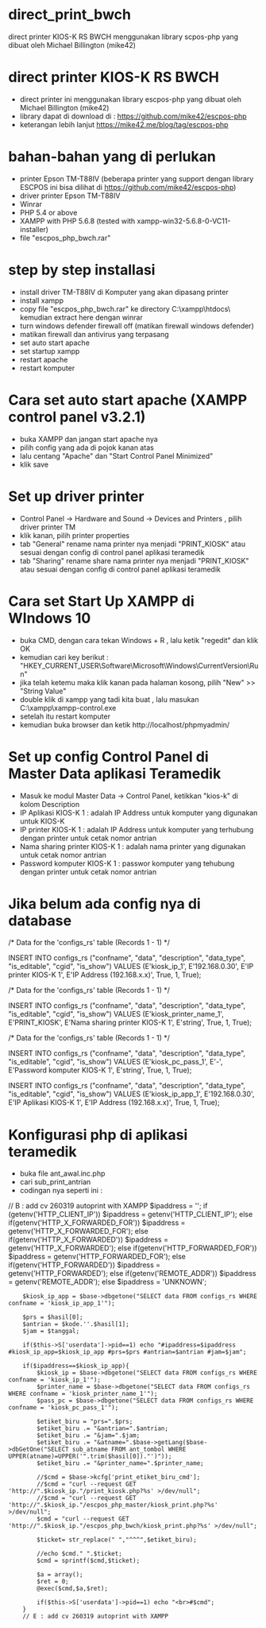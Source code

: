 # direct_print_bwch
direct printer KIOS-K RS BWCH menggunakan library scpos-php yang dibuat oleh Michael Billington (mike42)

# direct printer KIOS-K RS BWCH
- direct printer ini menggunakan library escpos-php yang dibuat oleh Michael Billington (mike42)
- library dapat di download di : https://github.com/mike42/escpos-php
- keterangan lebih lanjut https://mike42.me/blog/tag/escpos-php


# bahan-bahan yang di perlukan
- printer Epson TM-T88IV (beberapa printer yang support dengan library ESCPOS ini bisa dilihat di https://github.com/mike42/escpos-php)
- driver printer Epson TM-T88IV
- Winrar
- PHP 5.4 or above
- XAMPP with PHP 5.6.8 (tested with xampp-win32-5.6.8-0-VC11-installer)
- file "escpos_php_bwch.rar" 


# step by step installasi
- install driver TM-T88IV di Komputer yang akan dipasang printer
- install xampp 
- copy file "escpos_php_bwch.rar" ke directory C:\xampp\htdocs\ kemudian extract here dengan winrar
- turn windows defender firewall off (matikan firewall windows defender)
- matikan firewall dan antivirus yang terpasang
- set auto start apache
- set startup xampp
- restart apache
- restart komputer


# Cara set auto start apache (XAMPP control panel v3.2.1)
- buka XAMPP dan jangan start apache nya
- pilih config yang ada di pojok kanan atas
- lalu centang "Apache" dan "Start Control Panel Minimized"
- klik save


# Set up driver printer 
- Control Panel -> Hardware and Sound -> Devices and Printers , pilih driver printer TM
- klik kanan, pilih printer properties
- tab "General" rename nama printer nya menjadi "PRINT_KIOSK" atau sesuai dengan config di control panel aplikasi teramedik
- tab "Sharing" rename share nama printer nya menjadi "PRINT_KIOSK" atau sesuai dengan config di control panel aplikasi teramedik


# Cara set Start Up XAMPP di WIndows 10
- buka CMD, dengan cara tekan Windows + R , lalu ketik "regedit" dan klik OK
- kemudian cari key berikut : "HKEY_CURRENT_USER\Software\Microsoft\Windows\CurrentVersion\Run"
- jika telah ketemu maka klik kanan pada halaman kosong, pilih "New" >> "String Value"
- double klik di xampp yang tadi kita buat , lalu masukan C:\xampp\xampp-control.exe
- setelah itu restart komputer
- kemudian buka browser dan ketik http://localhost/phpmyadmin/


# Set up config Control Panel di Master Data aplikasi Teramedik
- Masuk ke modul Master Data -> Control Panel, ketikkan "kios-k" di kolom Description
- IP Aplikasi KIOS-K 1 : adalah IP Address untuk komputer yang digunakan untuk KIOS-K
- IP printer KIOS-K 1 : adalah IP Address untuk komputer yang terhubung dengan printer untuk cetak nomor antrian
- Nama sharing printer KIOS-K 1 : adalah nama printer yang digunakan untuk cetak nomor antrian
- Password komputer KIOS-K 1 : passwor komputer yang tehubung dengan printer untuk cetak nomor antrian


# Jika belum ada config nya di database

/* Data for the 'configs_rs' table  (Records 1 - 1) */

INSERT INTO configs_rs ("confname", "data", "description", "data_type", "is_editable", "cgid", "is_show")
VALUES 
  (E'kiosk_ip_1', E'192.168.0.30', E'IP printer KIOS-K 1', E'IP Address (192.168.x.x)', True, 1, True);


/* Data for the 'configs_rs' table  (Records 1 - 1) */

INSERT INTO configs_rs ("confname", "data", "description", "data_type", "is_editable", "cgid", "is_show")
VALUES 
  (E'kiosk_printer_name_1', E'PRINT_KIOSK', E'Nama sharing printer KIOS-K 1', E'string', True, 1, True);


/* Data for the 'configs_rs' table  (Records 1 - 1) */

INSERT INTO configs_rs ("confname", "data", "description", "data_type", "is_editable", "cgid", "is_show")
VALUES 
  (E'kiosk_pc_pass_1', E'-', E'Password komputer KIOS-K 1', E'string', True, 1, True);
  
  
INSERT INTO configs_rs ("confname", "data", "description", "data_type", "is_editable", "cgid", "is_show")
VALUES 
  (E'kiosk_ip_app_1', E'192.168.0.30', E'IP Aplikasi KIOS-K 1', E'IP Address (192.168.x.x)', True, 1, True);



# Konfigurasi php di aplikasi teramedik
- buka file ant_awal.inc.php
- cari sub_print_antrian
- codingan nya seperti ini :

// B : add cv 260319 autoprint with XAMPP
		$ipaddress = '';
	    if (getenv('HTTP_CLIENT_IP'))
	        $ipaddress = getenv('HTTP_CLIENT_IP');
	    else if(getenv('HTTP_X_FORWARDED_FOR'))
	        $ipaddress = getenv('HTTP_X_FORWARDED_FOR');
	    else if(getenv('HTTP_X_FORWARDED'))
	        $ipaddress = getenv('HTTP_X_FORWARDED');
	    else if(getenv('HTTP_FORWARDED_FOR'))
	        $ipaddress = getenv('HTTP_FORWARDED_FOR');
	    else if(getenv('HTTP_FORWARDED'))
	        $ipaddress = getenv('HTTP_FORWARDED');
	    else if(getenv('REMOTE_ADDR'))
	        $ipaddress = getenv('REMOTE_ADDR');
	    else
	        $ipaddress = 'UNKNOWN';

	    $kiosk_ip_app = $base->dbgetone("SELECT data FROM configs_rs WHERE confname = 'kiosk_ip_app_1'");

	    $prs = $hasil[0];
	    $antrian = $kode.''.$hasil[1];
	    $jam = $tanggal;

	    if($this->S['userdata']->pid==1) echo "#ipaddress=$ipaddress #kiosk_ip_app=$kiosk_ip_app #prs=$prs #antrian=$antrian #jam=$jam";

	    if($ipaddress==$kiosk_ip_app){
	    	$kiosk_ip = $base->dbgetone("SELECT data FROM configs_rs WHERE confname = 'kiosk_ip_1'");
			$printer_name = $base->dbgetone("SELECT data FROM configs_rs WHERE confname = 'kiosk_printer_name_1'");
			$pass_pc = $base->dbgetone("SELECT data FROM configs_rs WHERE confname = 'kiosk_pc_pass_1'");
			
			$etiket_biru = "prs=".$prs;
			$etiket_biru .= "&antrian=".$antrian;
			$etiket_biru .= "&jam=".$jam;
			$etiket_biru .= "&atname=".$base->getLang($base->dbGetOne("SELECT sub_atname FROM ant_tombol WHERE UPPER(atname)=UPPER('".trim($hasil[0])."')"));
			$etiket_biru .= "&printer_name=".$printer_name;

			//$cmd = $base->kcfg['print_etiket_biru_cmd'];
			//$cmd = "curl --request GET 'http://".$kiosk_ip."/print_kiosk.php?%s' >/dev/null";
			//$cmd = "curl --request GET 'http://".$kiosk_ip."/escpos_php_master/kiosk_print.php?%s' >/dev/null";
			$cmd = "curl --request GET 'http://".$kiosk_ip."/escpos_php_bwch/kiosk_print.php?%s' >/dev/null";
			
			$ticket= str_replace(" ","^^^",$etiket_biru);

			//echo $cmd." ".$ticket;
			$cmd = sprintf($cmd,$ticket);
			
			$a = array();
			$ret = 0;
			@exec($cmd,$a,$ret);
			
			if($this->S['userdata']->pid==1) echo "<br>#$cmd";
	    }
		// E : add cv 260319 autoprint with XAMPP
